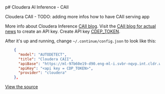 p# Cloudera AI Inference - CAII

Cloudera CAII - TODO: adding more infos how to have CAII serving app


More info about Cloudera Inference [CAII blog](https://docs.cloudera.com/cdp-public-cloud-preview-features/cloud/ml-ai-inference-service/ml-ai-inference-service.pdf).
Visit the [CAII blog for actual news](https://dashboard.cohere.com/api-keys) to create an API key.
Create API key [CDEP_TOKEN](https://docs.cloudera.com/cdp-public-cloud/cloud/cli/topics/mc-cdp-cli.html).


After it's up and running, change `~/.continue/config.json` to look like this:

```json title="~/.continue/config.json"
    {
      "model": "AUTODETECT",
      "title": "Cloudera CAII",
      "apiBase": "https://ml-97b60e19-d90.eng-ml-i.svbr-nqvp.int.cldr.work/namespaces/serving-default/endpoints/llama-31-8b-instruct-a10gx2/v1/",
      "apiKey": "<api key = CDP_TOKEN>",
      "provider": "cloudera"
    },
```

[View the source](https://github.com/continuedev/continue/blob/main/core/llm/llms/Cloudera.ts)